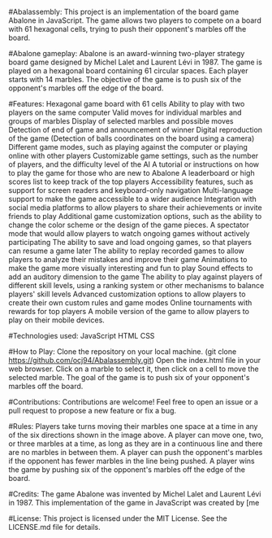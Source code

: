 #Abalassembly:
This project is an implementation of the board game Abalone in JavaScript. The game allows two players to compete on a board with 61 hexagonal cells, trying to push their opponent's marbles off the board.


#Abalone gameplay:
Abalone is an award-winning two-player strategy board game designed by Michel Lalet and Laurent Lévi in 1987. The game is played on a hexagonal board containing 61 circular spaces. Each player starts with 14 marbles. The objective of the game is to push six of the opponent's marbles off the edge of the board.

#Features:
Hexagonal game board with 61 cells
Ability to play with two players on the same computer
Valid moves for individual marbles and groups of marbles
Display of selected marbles and possible moves
Detection of end of game and announcement of winner
Digital reproduction of the game (Detection of balls coordinates on the board using a camera)
Different game modes, such as playing against the computer or playing online with other players
Customizable game settings, such as the number of players, and the difficulty level of the AI
A tutorial or instructions on how to play the game for those who are new to Abalone
A leaderboard or high scores list to keep track of the top players
Accessibility features, such as support for screen readers and keyboard-only navigation
Multi-language support to make the game accessible to a wider audience
Integration with social media platforms to allow players to share their achievements or invite friends to play
Additional game customization options, such as the ability to change the color scheme or the design of the game pieces.
A spectator mode that would allow players to watch ongoing games without actively participating
The ability to save and load ongoing games, so that players can resume a game later
The ability to replay recorded games to allow players to analyze their mistakes and improve their game
Animations to make the game more visually interesting and fun to play
Sound effects to add an auditory dimension to the game
The ability to play against players of different skill levels, using a ranking system or other mechanisms to balance players' skill levels
Advanced customization options to allow players to create their own custom rules and game modes
Online tournaments with rewards for top players
A mobile version of the game to allow players to play on their mobile devices.


#Technologies used:
JavaScript
HTML
CSS

#How to Play:
Clone the repository on your local machine. (git clone https://github.com/ocj94/Abalassembly.git)
Open the index.html file in your web browser.
Click on a marble to select it, then click on a cell to move the selected marble.
The goal of the game is to push six of your opponent's marbles off the board.

#Contributions:
Contributions are welcome! Feel free to open an issue or a pull request to propose a new feature or fix a bug.


#Rules:
Players take turns moving their marbles one space at a time in any of the six directions shown in the image above.
A player can move one, two, or three marbles at a time, as long as they are in a continuous line and there are no marbles in between them.
A player can push the opponent's marbles if the opponent has fewer marbles in the line being pushed.
A player wins the game by pushing six of the opponent's marbles off the edge of the board.

#Credits:
The game Abalone was invented by Michel Lalet and Laurent Lévi in 1987. This implementation of the game in JavaScript was created by [me

#License:
This project is licensed under the MIT License. See the LICENSE.md file for details.
